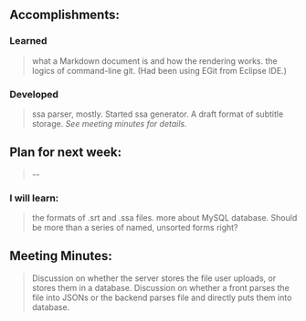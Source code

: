 ## Accomplishments:
### Learned
> what a Markdown document is and how the rendering works.
> the logics of command-line git. (Had been using EGit from Eclipse IDE.)

### Developed
> ssa parser, mostly. Started ssa generator.
> A draft format of subtitle storage. *See meeting minutes for details.*

## Plan for next week:
> --

### I will learn:
> the formats of .srt and .ssa files.
> more about MySQL database. Should be more than a series of named, unsorted forms right?

## Meeting Minutes:
> Discussion on whether the server stores the file user uploads, or stores them in a database. 
> Discussion on whether a front parses the file into JSONs or the backend parses file and directly puts them into database.

